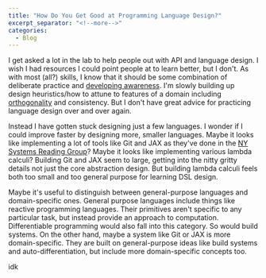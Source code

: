 ```yaml
---
title: "How Do You Get Good at Programming Language Design?"
excerpt_separator: "<!--more-->"
categories:
  - Blog
---
```


I get asked a lot in the lab to help people out with API and language design. I wish I had resources
I could point people at to learn better, but I don't. As with most (all?) skills, I know that it
should be some combination of deliberate practice and [developing
awareness](/blog/2024-08-10-mindfulness-abstraction-design.md). I'm slowly building up design
heuristics/how to attune to features of a domain including
[orthogonality](/blog/2023-06-01-orthogonality.md) and consistency. But I don't have great advice
for practicing language design over and over again.

Instead I have gotten stuck designing just a few languages. I wonder if I could improve faster by
designing more, smaller languages. Maybe it looks like implementing a lot of tools like Git and JAX
as they've done in the [NY Systems Reading Group](https://notes.ekzhang.com/events/nysrg)? Maybe it
looks like implementing various lambda calculi? Building Git and JAX seem to large, getting into the
nitty gritty details not just the core abstraction design. But building
lambda calculi feels both too small and too general purpose for learning DSL design.

Maybe it's useful to distinguish between general-purpose languages and domain-specific ones. General
purpose languages include things like reactive programming languages. Their primitives aren't
specific to any particular task, but instead provide an approach to computation. Differentiable
programming would also fall into this category. So would build systems. On the other hand, maybe a
system like Git or JAX is more domain-specific. They are built on general-purpose ideas like build
systems and auto-differentiation, but include more domain-specific concepts too.

idk